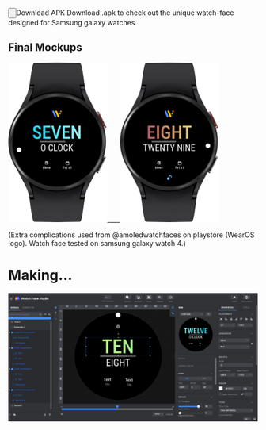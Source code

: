 [Button Shield]: https://img.shields.io/badge/Shield_Buttons-37a779?style=for-the-badge
<input type="button" src="https://github.com/pratikkarbhal/WearOS_Minimal/raw/main/com.pratikkarbhal.watchface.apk">Download APK</input>
Download .apk to check out the unique watch-face designed for Samsung galaxy watches. 

## Final Mockups
<img src="Mockup1.png" width="200" />____<img src="Mockup2.png" width="200" />

(Extra complications used from @amoledwatchfaces on playstore (WearOS logo). 
 Watch face tested on samsung galaxy watch 4.)

# Making...
![Watch Face Studio](WFStudio.png)
